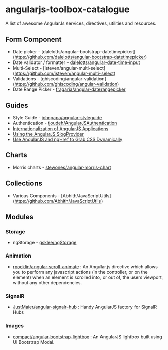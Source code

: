 # angularjs-toolbox-catalogue
A list of awesome AngularJs services, directives, utilities and resources.

## Form Component 
* Date picker - [dalelotts/angular-bootstrap-datetimepicker] (https://github.com/dalelotts/angular-bootstrap-datetimepicker)
* Date validator / formatter - [dalelotts/angular-date-time-input](https://github.com/dalelotts/angular-date-time-input)
* Multi-Select - [isteven/angular-multi-select] (https://github.com/isteven/angular-multi-select)
* Validations - [ghiscoding/angular-validation] (https://github.com/ghiscoding/angular-validation)
* Date Range Picker - [fragaria/angular-daterangepicker](https://github.com/fragaria/angular-daterangepicker)

## Guides
* Style Guide - [johnpapa/angular-styleguide](https://github.com/johnpapa/angular-styleguide)
* Authentication - [tjoudeh/AngularJSAuthentication](https://github.com/tjoudeh/AngularJSAuthentication)
* [Internationalization of AngularJS Applications](https://scotch.io/tutorials/internationalization-of-angularjs-applications)
* [Using the AngularJS $logProvider](http://realeyes.com/blog/2014/04/using-the-angularjs-logprovider/)
* [Use AngularJS and ngHref to Grab CSS Dynamically](https://scotch.io/tutorials/use-angularjs-and-nghref-to-grab-css-dynamically)

## Charts 
* Morris charts - [stewones/angular-morris-chart](https://github.com/stewones/angular-morris-chart)

## Collections
* Various Components - [Abhith/JavaScriptUtils] (https://github.com/Abhith/JavaScriptUtils)

## Modules
### Storage
* ngStorage - [gsklee/ngStorage](https://github.com/gsklee/ngStorage)

### Animation
* [rpocklin/angular-scroll-animate](https://github.com/rpocklin/angular-scroll-animate) : An Angular.js directive which allows you to perform any javascript actions (in the controller, or on the element) when an element is scrolled into, or out of, the users viewport, without any other dependencies.

### SignalR
* [JustMaier/angular-signalr-hub](https://github.com/JustMaier/angular-signalr-hub) : Handy AngularJS factory for SignalR Hubs

### Images
* [compact/angular-bootstrap-lightbox](https://github.com/compact/angular-bootstrap-lightbox) : An AngularJS lightbox built using UI Bootstrap Modal.

